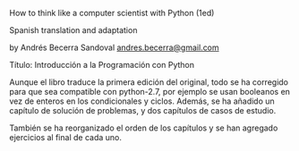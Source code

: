 How to think like a computer scientist with Python (1ed)

Spanish translation and adaptation

by Andrés Becerra Sandoval  <andres.becerra@gmail.com>


Título: Introducción a la Programación con Python

Aunque el libro traduce la primera edición del original,
todo se ha corregido para que sea compatible con python-2.7,
por ejemplo se usan booleanos en vez de enteros en los 
condicionales y ciclos. Además, se ha añadido un capítulo 
de solución de problemas, y dos capítulos de casos de 
estudio. 

También se ha reorganizado el orden de los capítulos y se 
han agregado ejercicios al final de cada uno.

